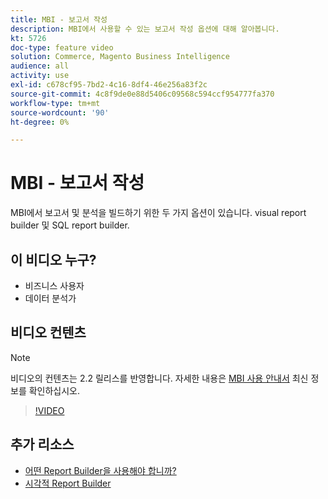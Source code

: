 ```yaml
---
title: MBI - 보고서 작성
description: MBI에서 사용할 수 있는 보고서 작성 옵션에 대해 알아봅니다.
kt: 5726
doc-type: feature video
solution: Commerce, Magento Business Intelligence
audience: all
activity: use
exl-id: c678cf95-7bd2-4c16-8df4-46e256a83f2c
source-git-commit: 4c8f9de0e88d5406c09568c594ccf954777fa370
workflow-type: tm+mt
source-wordcount: '90'
ht-degree: 0%

---
```


# MBI - 보고서 작성

MBI에서 보고서 및 분석을 빌드하기 위한 두 가지 옵션이 있습니다. visual report builder 및 SQL report builder.

## 이 비디오 누구?

- 비즈니스 사용자
- 데이터 분석가

## 비디오 컨텐츠

>[!NOTE]
>
>비디오의 컨텐츠는 2.2 릴리스를 반영합니다. 자세한 내용은 [MBI 사용 안내서](https://docs.magento.com/mbi/) 최신 정보를 확인하십시오.

>[!VIDEO](https://video.tv.adobe.com/v/35981?quality=12&learn=on)

## 추가 리소스

- [어떤 Report Builder을 사용해야 합니까?](https://docs.magento.com/mbi/data-user/reports/report-builder-options.html)
- [시각적 Report Builder](https://docs.magento.com/mbi/data-user/reports/ess-rpt-build-visual.html)
